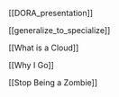 [[DORA_presentation]]

[[generalize_to_specialize]]

[[What is a Cloud]]

[[Why I Go]]

[[Stop Being a Zombie]]
